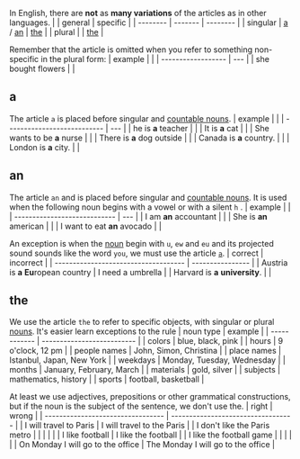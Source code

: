 In English, there are **not** as **many variations** of the articles as in other languages.
|          | general | specific |
| -------- | ------- | -------- |
| singular | [a](#a) / [an](#an)  | [the](#the)      |
| plural   |         | [the](#the)      |

Remember that the article is omitted when you refer to something non-specific in the plural form:
| example            |     |
| ------------------ | --- |
| she bought flowers |     |

## a
The article `a` is placed before singular and [countable nouns](/learn/english/noun#countable).
| example                     |     |
| --------------------------- | --- |
| he is **a** teacher         |     |
| It is **a** cat             |     |
| She wants to be **a** nurse |     |
| There is **a** dog outside  |     |
| Canada is **a** country.    |     |
| London is **a** city.       |     |

## an
The article `an` and is placed before singular and [countable nouns](/learn/english/noun#countable).
It is used when the following noun begins with a vowel or with a silent `h` .
| example                      |     |
| ---------------------------- | --- |
| I am **an** accountant       |     |
| She is **an** american       |     |
| I want to eat **an** avocado |     |

An exception is when the [noun](/learn/english/noun) begin with `u`, `ew` and `eu` and its projected sound sounds like the word `you`, we must use the article [`a`](#a).
| correct                              | incorrect        |
| ------------------------------------ | ---------------- |
| Austria is **a** **Eu**ropean country | I need a umbrella |
| Harvard is **a** **university**.                                     |                  |

## the
We use the article `the` to refer to specific objects, with singular or plural [nouns](/learn/english/noun).
It's easier learn exceptions to the rule
| noun type    | example                    |
| ------------ | -------------------------- |
| colors       | blue, black, pink          |
| hours        | 9 o'clock, 12 pm           |
| people names | John, Simon, Christina     |
| place names  | Istanbul, Japan, New York  |
| weekdays     | Monday, Tuesday, Wednesday |
| months       | January, February, March   |
| materials    | gold, silver               |
| subjects     | mathematics, history       |
| sports       | football, basketball       |


At least we use adjectives, prepositions or other grammatical constructions, but if the noun is the subject of the sentence, we don't use the.
| right                             | wrong                              |
| --------------------------------- | ---------------------------------- |
| I will travel to Paris            | I will travel to the Paris         |
| I don't like the Paris metro      |                                    |
|                                   |                                    |
| I like football                   | I like the football                |
| I like the football game          |                                    |
|                                   |                                    |
| On Monday I will go to the office | The Monday I will go to the office |


